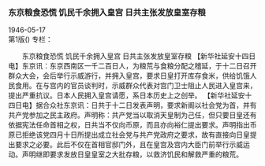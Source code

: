 ### 东京粮食恐慌  饥民千余拥入皇宫  日共主张发放皇室存粮  

1946-05-17  
第1版()
专栏：

　　东京粮食恐慌
    饥民千余拥入皇宫
    日共主张发放皇室存粮
    【新华社延安十四日电】东京讯：东京西南区一千二百日人，为粮荒与食粮分配之稽延，于十二日召开群众大会，会后举行示威游行，并拥入皇宫，要求日皇打开库存食米，供给饥饿人民食用。在与宫内的官员谈判时，示威群众代表对宫门卫士阻止人民进入皇宫来，提出严重抗议。日本人民拥入皇宫请愿，系日本历史上之创举。
    【新华社延安十四日电】据合众社东京讯：日共于十二日发表声明，要求新阁以社会党为首，并有共产党参加之民主政府。声明称：共产党当以取消天皇制为己任，但只要日皇还有依据宪法任命首相之权，日共当不仅向币原，而且亦向裕仁提出要求。声明指出币原已拒绝该党四月十日所提出成立社会党与共产党政府之要求，故有直接向日皇提出要求之必要。此后不仅在首相官邸门外，且在皇宫及宫内大臣门前举行示威运动。声明继即要求发放日皇皇室之大批存粮，以救济饥民和解救严重的粮荒。  
